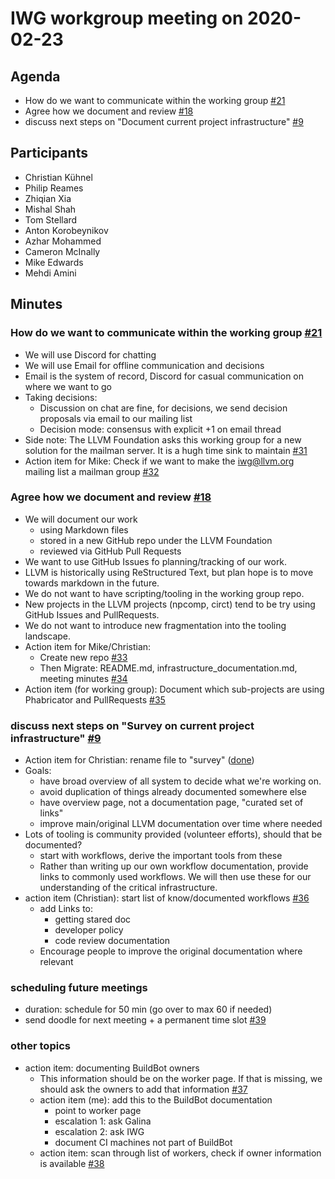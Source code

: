 # IWG workgroup meeting on 2020-02-23

## Agenda

* How do we want to communicate within the working group
  [#21](https://github.com/ChristianKuehnel/iwg-workspace/issues/21)
* Agree how we document and review
  [#18](https://github.com/ChristianKuehnel/iwg-workspace/issues/18)
* discuss next steps on "Document current project infrastructure"
  [#9](https://github.com/ChristianKuehnel/iwg-workspace/issues/9)

## Participants

* Christian Kühnel
* Philip Reames
* Zhiqian Xia
* Mishal Shah
* Tom Stellard
* Anton Korobeynikov
* Azhar Mohammed
* Cameron McInally
* Mike Edwards
* Mehdi Amini

## Minutes

### How do we want to communicate within the working group [#21](https://github.com/ChristianKuehnel/iwg-workspace/issues/21)

* We will use Discord for chatting
* We will use Email for offline communication and decisions
* Email is the system of record, Discord for casual communication on where we
  want to go
* Taking decisions:
  * Discussion on chat are fine, for decisions, we send decision proposals via
    email to our mailing list
  * Decision mode: consensus with explicit +1 on email thread
* Side note: The LLVM Foundation asks this working group for a new solution for
  the mailman server. It is a hugh time sink to maintain
  [#31](https://github.com/ChristianKuehnel/iwg-workspace/issues/31)
* Action item for Mike: Check if we want to make the iwg@llvm.org mailing
  list a mailman group
  [#32](https://github.com/ChristianKuehnel/iwg-workspace/issues/32)

### Agree how we document and review [#18](https://github.com/ChristianKuehnel/iwg-workspace/issues/18)

* We will document our work
  * using Markdown files
  * stored in a new GitHub repo under the LLVM Foundation
  * reviewed via GitHub Pull Requests
* We want to use GitHub Issues fo planning/tracking of our work.
* LLVM is historically using ReStructured Text, but plan hope is to move
  towards markdown in the future.
* We do not want to have scripting/tooling in the working group repo.
* New projects in the LLVM projects (npcomp, circt) tend to be try using
  GitHub Issues and PullRequests.
* We do not want to introduce new fragmentation into the tooling landscape.
* Action item for Mike/Christian:
  * Create new repo [#33](https://github.com/ChristianKuehnel/iwg-workspace/issues/33)
  * Then Migrate: README.md, infrastructure_documentation.md, meeting minutes
    [#34](https://github.com/ChristianKuehnel/iwg-workspace/issues/34)
* Action item (for working group):
  Document which sub-projects are using Phabricator and PullRequests
  [#35](https://github.com/ChristianKuehnel/iwg-workspace/issues/35)

### discuss next steps on "Survey on current project infrastructure" [#9](https://github.com/ChristianKuehnel/iwg-workspace/issues/9)

* Action item for Christian: rename file to "survey"
  ([done](https://github.com/ChristianKuehnel/iwg-workspace/commit/d75fe71da959128c1bbbb42f026269d734bdb6ef))
* Goals:
  * have broad overview of all system to decide what we're working on.
  * avoid duplication of things already documented somewhere else
  * have overview page, not a documentation page, "curated set of links"
  * improve main/original LLVM documentation over time where needed
* Lots of tooling is community provided (volunteer efforts), should that be
  documented?
  * start with workflows, derive the important tools from these
  * Rather than writing up our own workflow documentation, provide links to
    commonly used workflows. We will then use these for our understanding of
    the critical infrastructure.
* action item (Christian): start list of know/documented workflows
  [#36](https://github.com/ChristianKuehnel/iwg-workspace/issues/36)
  * add Links to:
    * getting stared doc
    * developer policy
    * code review documentation
  * Encourage people to improve the original documentation where relevant

### scheduling future meetings

* duration: schedule for 50 min (go over to max 60 if needed)
* send doodle for next meeting + a permanent time slot
  [#39](https://github.com/ChristianKuehnel/iwg-workspace/issues/39)

### other topics

* action item: documenting BuildBot owners
  * This information should be on the worker page. If that is missing, we should
     ask the owners to add that information
  [#37](https://github.com/ChristianKuehnel/iwg-workspace/issues/37)
  * action item (me): add this to the BuildBot documentation
    * point to worker page
    * escalation 1: ask Galina
    * escalation 2: ask IWG
    * document CI machines not part of BuildBot
  * action item: scan through list of workers, check if owner information is
    available
    [#38](https://github.com/ChristianKuehnel/iwg-workspace/issues/38)
